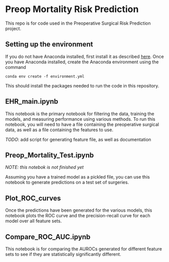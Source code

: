 # Preop Mortality Risk Prediction

This repo is for code used in the Preoperative Surgical Risk Prediction project.

## Setting up the environment 

If you do not have Anaconda installed, first install it as described [here](https://www.anaconda.com/distribution/). 
Once you have Anaconda installed, create the Anaconda environment using the command 
```
conda env create -f environment.yml
```
This should install the packages needed to run the code in this repository. 

## EHR_main.ipynb

This notebook is the primary notebook for filtering the data, training the models, and measuring performance using various methods. To run this notebook, you will need to have a file containing the preoperative surgical data, as well as a file containing the features to use. 

*TODO*: add script for generating feature file, as well as documentation 

## Preop_Mortality_Test.ipynb

*NOTE: this notebok is not finished yet*

Assuming you have a trained model as a pickled file, you can use this notebook to generate predictions on a test set of surgeries. 

## Plot_ROC_curves

Once the predictions have been generated for the various models, this notebook plots the ROC curve and the precision-recall curve for each model over all feature sets. 

## Compare_ROC_AUC.ipynb

This notebook is for comparing the AUROCs generated for different feature sets to see if they are statistically significantly different. 
